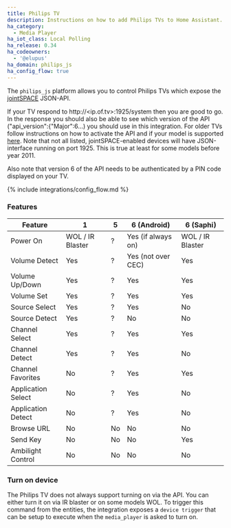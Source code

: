 ```yaml
---
title: Philips TV
description: Instructions on how to add Philips TVs to Home Assistant.
ha_category:
  - Media Player
ha_iot_class: Local Polling
ha_release: 0.34
ha_codeowners:
  - '@elupus'
ha_domain: philips_js
ha_config_flow: true
---
```


The `philips_js` platform allows you to control Philips TVs which expose the [jointSPACE](http://jointspace.sourceforge.net/) JSON-API.

If your TV respond to http://<ip.of.tv>:1925/system then you are good to go. In the response you should also be able to see which version of the API ("api_version":{"Major":6...) you should use in this integration.
For older TVs follow instructions on how to activate the API and if your model is supported [here](http://jointspace.sourceforge.net/download.html). Note that not all listed, jointSPACE-enabled devices will have JSON-interface running on port 1925. This is true at least for some models before year 2011.

Also note that version 6 of the API needs to be authenticated by a PIN code displayed on your TV.

{% include integrations/config_flow.md %}

### Features

| Feature            | 1                | 5   | 6 (Android)        | 6 (Saphi)        |
| ------------------ | ---------------- | --- | ------------------ | ---------------- |
| Power On           | WOL / IR Blaster | ?   | Yes (if always on) | WOL / IR Blaster |
| Volume Detect      | Yes              | ?   | Yes (not over CEC) | Yes              |
| Volume Up/Down     | Yes              | ?   | Yes                | Yes              |
| Volume Set         | Yes              | ?   | Yes                | Yes              |
| Source Select      | Yes              | ?   | Yes                | No               |
| Source Detect      | Yes              | ?   | No                 | No               |
| Channel Select     | Yes              | ?   | Yes                | Yes              |
| Channel Detect     | Yes              | ?   | Yes                | No               |
| Channel Favorites  | No               | ?   | Yes                | Yes              |
| Application Select | No               | ?   | Yes                | No               |
| Application Detect | No               | ?   | Yes                | No               |
| Browse URL         | No               | No  | No                 | No               |
| Send Key           | No               | No  | No                 | Yes              |
| Ambilight Control  | No               | No  | No                 | No               |

### Turn on device

The Philips TV does not always support turning on via the API. You can either turn it on via IR blaster or on some models WOL. To trigger this command from the entities, the integration exposes a `device trigger` that can be setup to execute when the `media_player` is asked to turn on.
